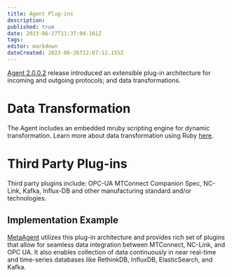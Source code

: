 ```yaml
---
title: Agent Plug-ins
description: 
published: true
date: 2023-06-27T11:37:04.161Z
tags: 
editor: markdown
dateCreated: 2023-06-26T12:07:12.155Z
---
```


[Agent 2.0.0.2][agent_2-0-0-2] release introduced an extensible plug-in architecture for incoming and outgoing protocols; and data transformations. 

# Data Transformation

The Agent includes an embedded mruby scripting engine for dynamic transformation. Learn more about data transformation using Ruby [here][ruby_transformation]. 

# Third Party Plug-ins

Third party plugins include: OPC-UA MTConnect Companion Spec, NC-Link, Kafka, Influx-DB and other manufacturing standard and/or technologies.

## Implementation Example

[MetaAgent][metagent] utilizes this plug-in architecture and provides rich set of plugins that allow for seamless data integration between MTConnect, NC-Link, and OPC UA. It also enables collection of data continuously in near real-time and time-series databases like RethinkDB, InfluxDB, ElasticSearch, and Kafka. 


[agent_2-0-0-2]: https://github.com/mtconnect/cppagent/releases/tag/v2.0.0.2

[metagent]: https://www.metalogi.io/products/metaagent

[ruby_transformation]: /Data-Transformation-Using-Ruby "wikilink"